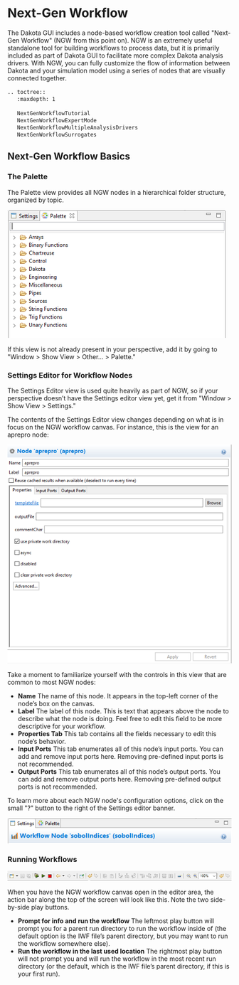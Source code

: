 Next-Gen Workflow
=================

The Dakota GUI includes a node-based workflow creation tool called "Next-Gen Workflow" (NGW from this point on).  NGW is an extremely useful standalone tool for building workflows to process data, but it is primarily included as part of Dakota GUI to facilitate more complex Dakota analysis drivers.  With NGW, you can fully customize the flow of information between Dakota and your simulation model using a series of nodes that are visually connected together.

```{eval-rst}
.. toctree::
   :maxdepth: 1
   
   NextGenWorkflowTutorial
   NextGenWorkflowExpertMode
   NextGenWorkflowMultipleAnalysisDrivers
   NextGenWorkflowSurrogates
```

## Next-Gen Workflow Basics

<a name="ngw-basics"></a>

### The Palette
The Palette view provides all NGW nodes in a hierarchical folder structure, organized by topic.

![alt text](img/NewDakotaStudy_Drivers_Workflow_4.png "The Palette")

If this view is not already present in your perspective, add it by going to "Window > Show View > Other… > Palette."

### Settings Editor for Workflow Nodes

The Settings Editor view is used quite heavily as part of NGW, so if your perspective doesn’t have the Settings editor view yet, get it from "Window > Show View > Settings."

The contents of the Settings Editor view changes depending on what is in focus on the NGW workflow canvas.  For instance, this is the view for an aprepro node:

![alt text](img/NewDakotaStudy_Drivers_Workflow_23.png "The Settings editors")

Take a moment to familiarize yourself with the controls in this view that are common to most NGW nodes:

* **Name** The name of this node.  It appears in the top-left corner of the node’s box on the canvas.
* **Label** The label of this node.  This is text that appears above the node to describe what the node is doing.  Feel free to edit this field to be more descriptive for your workflow.
* **Properties Tab** This tab contains all the fields necessary to edit this node’s behavior.
* **Input Ports** This tab enumerates all of this node’s input ports.  You can add and remove input ports here.  Removing pre-defined input ports is not recommended.
* **Output Ports** This tab enumerates all of this node’s output ports.  You can add and remove output ports here.  Removing pre-defined output ports is not recommended.

To learn more about each NGW node's configuration options, click on the small "?" button to the right of the Settings editor banner.

![alt text](img/Plotting_HDF_3.png "Sorry Mario, but your node documentation is in another manual...")

### Running Workflows
![alt text](img/Run_Using_Workflow_7.png "The action bar for workflows")

When you have the NGW workflow canvas open in the editor area, the action bar along the top of the screen will look like this.  Note the two side-by-side play buttons.

* **Prompt for info and run the workflow** The leftmost play button will prompt you for a parent run directory to run the workflow inside of (the default option is the IWF file’s parent directory, but you may want to run the workflow somewhere else).
* **Run the workflow in the last used location** The rightmost play button will not prompt you and will run the workflow in the most recent run directory (or the default, which is the IWF file’s parent directory, if this is your first run).